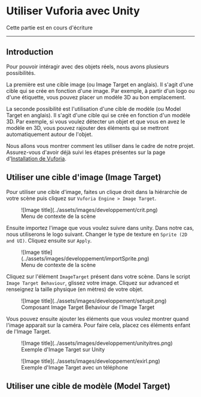 # Utiliser Vuforia avec Unity

<div class="temp-card">
    Cette partie est en cours d'écriture
</div>

***

## Introduction

Pour pouvoir intéragir avec des objets réels, nous avons plusieurs possibilités. 

La première est une cible image (ou Image Target en anglais). Il s'agit d'une cible qui se crée en fonction d'une image. Par exemple, à partir d'un logo ou d'une étiquette, vous pouvez placer un modèle 3D au bon emplacement.

La seconde possibilité est l'utilisation d'une cible de modèle (ou Model Target en anglais). Il s'agit d'une cible qui se crée en fonction d'un modèle 3D. Par exemple, si vous voulez détecter un objet et que vous en avez le modèle en 3D, vous pouvez rajouter des éléments qui se mettront automatiquement autour de l'objet.

Nous allons vous montrer comment les utiliser dans le cadre de notre projet.
Assurez-vous d'avoir déjà suivi les étapes présentes sur la page d'[Installation de Vuforia](\configuration\vuforia).

## Utiliser une cible d'image (Image Target)

Pour utiliser une cible d'image, faites un clique droit dans la hiérarchie de votre scène puis cliquez sur `Vuforia Engine > Image Target`.

<figure markdown="span">
    ![Image title](../assets/images/developpement/crit.png)
    <figcaption>Menu de contexte de la scène</figcaption>
</figure>

Ensuite importez l'image que vous voulez suivre dans unity. Dans notre cas, nous utiliserons le logo suivant. Changer le type de texture en `Sprite (2D and UI)`. Cliquez ensuite sur `Apply`.

<figure markdown="span">
    ![Image title](../assets/images/developpement/importSprite.png)
    <figcaption>Menu de contexte de la scène</figcaption>
</figure>

Cliquez sur l'élément `ImageTarget` présent dans votre scène. Dans le script `Image Target Behaviour`, glissez votre image. Cliquez sur advanced et renseignez la taille physique (en mètres) de votre objet.

<figure markdown="span">
    ![Image title](../assets/images/developpement/setupit.png)
    <figcaption>Composant Image Target Behaviour de l'Image Target</figcaption>
</figure>

Vous pouvez ensuite ajouter les éléments que vous voulez montrer quand l'image apparait sur la caméra. Pour faire cela, placez ces éléments enfant de l'Image Target. 

<figure markdown="span">
    ![Image title](../assets/images/developpement/unityitres.png)
    <figcaption>Exemple d'Image Target sur Unity</figcaption>
</figure>

<figure markdown="span">
    ![Image title](../assets/images/developpement/exirl.png)
    <figcaption>Exemple d'Image Target avec un téléphone</figcaption>
</figure>

## Utiliser une cible de modèle (Model Target)